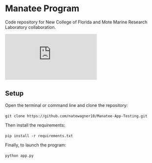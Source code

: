 # Manatee Program

Code repository for New College of Florida and Mote Marine Research Laboratory collaboration.

![alt text](https://github.com/natewagner10/Manatee-App-Testing/blob/main/assets/dash_example.pdf)

## Setup

Open the terminal or command line and clone the repository: <br />
<br />
`git clone https://github.com/natewagner10/Manatee-App-Testing.git`

Then install the requirements: <br />
<br />
`pip install -r requirements.txt`

Finally, to launch the program: <br />
<br />
`python app.py`
